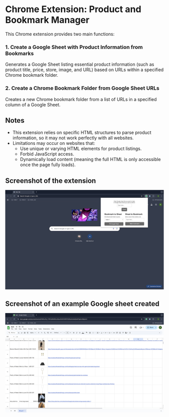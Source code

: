 # Chrome Extension: Product and Bookmark Manager

This Chrome extension provides two main functions:

### 1. Create a Google Sheet with Product Information from Bookmarks

Generates a Google Sheet listing essential product information (such as product title, price, store, image, and URL) based on URLs within a specified Chrome bookmark folder.

### 2. Create a Chrome Bookmark Folder from Google Sheet URLs

Creates a new Chrome bookmark folder from a list of URLs in a specified column of a Google Sheet.



## Notes

- This extension relies on specific HTML structures to parse product information, so it may not work perfectly with all websites.
- Limitations may occur on websites that:
  - Use unique or varying HTML elements for product listings.
  - Forbid JavaScript access.
  - Dynamically load content (meaning the full HTML is only accessible once the page fully loads).
 
## Screenshot of the extension

![screenshot of the extension](https://github.com/younahjeon/bookmarkstoSheets/blob/main/bookmarktoSheet_screenshot.png)

## Screenshot of an example Google sheet created

![screenshot of the example googlesheet](https://github.com/younahjeon/bookmarkstoSheets/blob/main/bookmarktoSheet_screenshot2.png)
